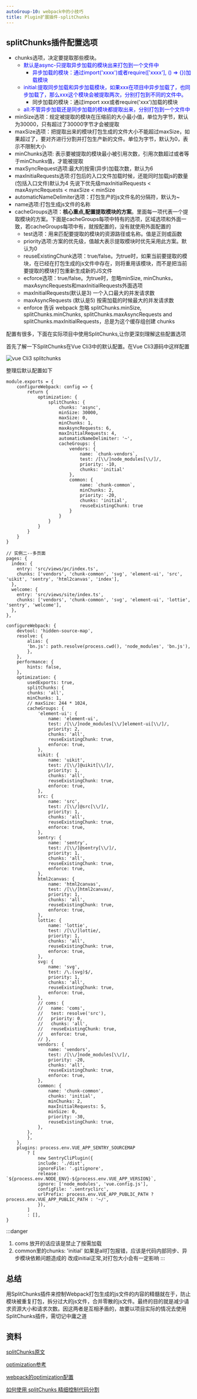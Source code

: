 ```yaml
---
autoGroup-10: webpack中的小技巧
title: Plugin扩展插件-splitChunks
---
```

## splitChunks插件配置选项
- chunks选项，决定要提取那些模块。
    - <span style="color: blue">默认是async-只提取异步加载的模块出来打包到一个文件中</span>
        - <span style="color: blue">异步加载的模块：通过import('xxxx')或者require(['xxxx'], () => {})加载模块</span>
    - <span style="color: blue">initial:提取同步加载和异步加载模块，如果xxx在项目中异步加载了，也同步加载了，那么xxx这个模块会被提取两次，分别打包到不同的文件中。</span>
        - 同步加载的模块：通过import xxx或者require('xxx')加载的模块
    - <span style="color: blue">all:不管异步加载还是同步加载的模块都提取出来，分别打包到一个文件中</span>
- minSize选项：规定被提取的模块在压缩前的大小最小值，单位为字节，默认为30000，只有超过了30000字节才会被提取
- maxSize选项：把提取出来的模块打包生成的文件大小不能超过maxSize，如果超过了，要对齐进行分割并打包生产新的文件。单位为字节，默认为0，表示不限制大小
- minChunks选项: 表示要被提取的模块最小被引用次数，引用次数超过或者等于minChunks值，才能被提取
- maxSyncRequest选项:最大的按需(异步)加载次数，默认为6
- maxInitiaRequests选项:打包后的入口文件加载时候，还能同时加载js的数量(包括入口文件)默认为4
先说下优先级maxInitialRequests < maxAsyncRequests < maxSize < minSize
- automaticNameDelimiter选项：打包生产的js文件名的分隔符，默认为~
- name选项:打包生成js文件的名称
- cacheGroups选项：**核心重点,配置提取模块的方案**。里面每一项代表一个提取模块的方案。下面是cacheGroups每项中特有的选项，区域选项和外面一致，若cacheGroups每项中有，就按配置的，没有就使用外面配置的
    - test选项：用来匹配要提取的模块的资源路径或名称。值是正则或函数
    - priority选项:方案的优先级，值越大表示提取模块时优先采用此方案。默认为0
    - reuseExistingChunk选项：true/false。为true时，如果当前要提取的模块，在已经在打包生成的js文件中存在，则将重用该模块，而不是把当前要提取的模块打包重新生成新的JS文件
    - ecforce选项：true/false。为true时，忽略minSize, minChunks，maxAsyncRequests和maxInitialRequests外面选项
    - maxInitialRequests(默认是3) 一个入口最大的并发请求数
    - maxAsyncRequests (默认是5) 按需加载的时候最大的并发请求数
    - enforce 告诉 webpack 忽略 splitChunks.minSize, splitChunks.minChunks, splitChunks.maxAsyncRequests and splitChunks.maxInitialRequests，总是为这个缓存组创建 chunks


配置有很多，下面在实际项目中使用SplitChunks,让你更深刻理解这些配置选项

首先了解一下SplitChunks在Vue Cli3中的默认配置。在Vue Cli3源码中这样配置

![vue Cli3 splitchunks](./images/v2-a4c7a7e24bf896332b51e426e0318562_720w.jpg)

整理后默认配置如下
```
module.exports = {
    configureWebpack: config => {
        return {
            optimization: {
                splitChunks: {
                    chunks: 'async',
                    minSize: 30000,
                    maxSize: 0,
                    minChunks: 1,
                    maxAsyncRequests: 6,
                    maxInitialRequests: 4, 
                    automaticNameDelimiter: '~',
                    cacheGroups: {
                        vendors: {
                            name: `chunk-vendors`,
                            test: /[\\/]node_modules[\\/]/,
                            priority: -10,
                            chunks: 'initial'
                        },
                        common: {
                            name: `chunk-common`,
                            minChunks: 2,
                            priority: -20,
                            chunks: 'initial',
                            reuseExistingChunk: true
                        }
                    }
                }
            }
        }
    }
}

// 实例二--多页面
pages: {
  index: {
    entry: 'src/views/pc/index.ts',
    chunks: ['vendors', 'chunk-common', 'svg', 'element-ui', 'src', 'uikit', 'sentry', 'html2canvas', 'index'],
  },
  welcome: {
    entry: 'src/views/site/index.ts',
    chunks: ['vendors', 'chunk-common', 'svg', 'element-ui', 'lottie', 'sentry', 'welcome'],
  },
},

configureWebpack: {
    devtool: 'hidden-source-map',
    resolve: {
        alias: {
        'bn.js': path.resolve(process.cwd(), 'node_modules', 'bn.js'),
        },
    },
    performance: {
        hints: false,
    },
    optimization: {
        usedExports: true,
        splitChunks: {
        chunks: 'all',
        minChunks: 1,
        // maxSize: 244 * 1024,
        cacheGroups: {
            'element-ui': {
                name: 'element-ui',
                test: /[\\/]node_modules[\\/]element-ui[\\/]/,
                priority: 2,
                chunks: 'all',
                reuseExistingChunk: true,
                enforce: true,
            },
            uikit: {
                name: 'uikit',
                test: /[\\/]@uikit[\\/]/,
                priority: 1,
                chunks: 'all',
                reuseExistingChunk: true,
                enforce: true,
            },
            src: {
                name: 'src',
                test: /[\\/]@src[\\/]/,
                priority: 1,
                chunks: 'all',
                reuseExistingChunk: true,
                enforce: true,
            },
            sentry: {
                name: 'sentry',
                test: /[\\/]@sentry[\\/]/,
                priority: 1,
                chunks: 'all',
                reuseExistingChunk: true,
                enforce: true,
            },
            html2canvas: {
                name: 'html2canvas',
                test: /[\\/]html2canvas/,
                priority: 1,
                chunks: 'all',
                reuseExistingChunk: true,
                enforce: true,
            },
            lottie: {
                name: 'lottie',
                test: /[\\/]lottie/,
                priority: 1,
                chunks: 'all',
                reuseExistingChunk: true,
                enforce: true,
            },
            svg: {
                name: 'svg',
                test: /\.(svg)$/,
                priority: 1,
                chunks: 'all',
                reuseExistingChunk: true,
                enforce: true,
            },
            // coms: {
            //   name: 'coms',
            //   test: resolve('src'),
            //   priority: 0,
            //   chunks: 'all',
            //   reuseExistingChunk: true,
            //   enforce: true,
            // },
            vendors: {
                name: 'vendors',
                test: /[\\/]node_modules[\\/]/,
                priority: -20,
                chunks: 'all',
                reuseExistingChunk: true,
                enforce: true,
            },
            common: {
                name: 'chunk-common',
                chunks: 'initial',
                minChunks: 2,
                maxInitialRequests: 5,
                minSize: 0,
                priority: -30,
                reuseExistingChunk: true,
            },
        },
        },
    },
    plugins: process.env.VUE_APP_SENTRY_SOURCEMAP
        ? [
            new SentryCliPlugin({
            include: './dist',
            ignoreFile: '.gitignore',
            release: `${process.env.NODE_ENV}-${process.env.VUE_APP_VERSION}`,
            ignore: ['node_modules', 'vue.config.js'],
            configFile: '.sentryclirc',
            urlPrefix: process.env.VUE_APP_PUBLIC_PATH ? process.env.VUE_APP_PUBLIC_PATH : '~/',
            }),
        ]
        : [],
}

```
:::danger
1. coms 放开的话应该是禁止了按需加载
2. common里的chunks: 'initial' 如果是all打包报错，应该是代码内部同步、异步模块依赖问题造成的 改成initial正常,对打包大小会有一定影响
:::

## 总结
用SplitChunks插件来控制Webpack打包生成的js文件的内容的精髓就在于，防止模块被重复打包，拆分过大的js文件，合并零散的js文件。最终的目的就是减少请求资源大小和请求次数。因这两者是互相矛盾的，故要以项目实际的情况去使用SplitChunks插件，需切记中庸之道
## 资料

[splitChunks原文](https://zhuanlan.zhihu.com/p/152097785)

[optimization参考](https://segmentfault.com/a/1190000017066322)

[webpack的optimization配置](https://blog.csdn.net/weixin_43678786/article/details/85788759)


[如何使用 splitChunks 精细控制代码分割](https://juejin.cn/post/6844904103848443912)